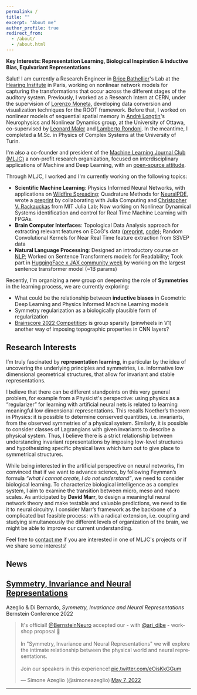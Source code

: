```yaml
---
permalink: /
title: ""
excerpt: "About me"
author_profile: true
redirect_from: 
  - /about/
  - /about.html
---
```


**Key Interests: Representation Learning, Biological Inspiration & Inductive Bias, Equivariant Representations**

Salut! I am currently a Research Engineer in [Brice Bathellier](https://www.bathellier-lab.org/people/Brice)'s Lab at the [Hearing Institute](https://www.institut-audition.fr/en) in Paris, working on nonlinear network models for capturing the transformations that occur across the different stages of the auditory system. Previously, I worked as a Research Intern at CERN, under the supervision of [Lorenzo Moneta](https://root.cern/about/team/#Lorenzo%20Moneta), developing data conversion and visualization techniques for the ROOT framework. Before that, I worked on nonlinear models of sequential spatial memory in [André Longtin](https://mysite.science.uottawa.ca/alongtin/)'s  Neurophysics and Nonlinear Dynamics group, at the University of Ottawa, co-supervised by [Leonard Maler](https://www.uottawa.ca/brain/people/maler-leonard) and [Lamberto Rondoni](http://calvino.polito.it/~rondoni/). In the meantime, I completed a M.Sc. in Physics of Complex Systems at the University of Turin. 


I'm also a co-founder and president of the [Machine Learning Journal Club (MLJC)](https://www.mljc.it) a non-profit research organization, focused on interdisciplinary applications of Machine and Deep Learning, with an [open-source attitude](https://github.com/MachineLearningJournalClub). 

Through MLJC, I worked and I'm currently working on the following topics: 
* **Scientific Machine Learning**: Physics Informed Neural Networks, with applications on [Wildfire Spreading](http://ceur-ws.org/Vol-2964/article_171.pdf); Quadrature Methods for [NeuralPDE](https://neuralpde.sciml.ai/stable/), wrote a [preprint](https://arxiv.org/abs/2107.09443) by collaborating with Julia Computing and [Christopher V. Rackauckas](https://chrisrackauckas.com/) from MIT Julia Lab; Now working on Nonlinear Dynamical Systems identification and control for Real Time Machine Learning with FPGAs.
* **Brain Computer Interfaces**: Topological Data Analysis approach for extracting relevant features on ECoG's data ([preprint](https://arxiv.org/abs/2110.04653), [code](https://github.com/MachineLearningJournalClub/ECoG_VBH_2021)); Random Convolutional Kernels for Near Real Time feature extraction from SSVEP data
* **Natural Language Processing**: Designed an introductory course on [NLP](https://github.com/MachineLearningJournalClub/LearningNLP); Worked on Sentence Transformers models for Readability; Took part in [HuggingFace x JAX community week](https://discuss.huggingface.co/t/train-the-best-sentence-embedding-model-ever-with-1b-training-pairs/7354) by working on the largest sentence transformer model (~1B params)

Recently, I'm organizing a new group on deepening the role of **Symmetries** in the learning process, we are currently exploring:

* What could be the relationship between **inductive biases** in Geometric Deep Learning and Physics Informed Machine Learning models
* Symmetry regularization as a biologically plausible form of regularization
* [Brainscore 2022 Competition](http://www.brain-score.org/competition/): is group sparsity (pinwheels in V1) another way of imposing topographic properties in CNN layers? 

## Research Interests


I’m truly fascinated by **representation learning**, in particular by the idea of uncovering the underlying principles and symmetries, i.e. informative low dimensional geometrical structures, that allow for invariant and stable representations. 

I believe that there can be different standpoints on this very general problem, for example from a Physicist's perspective: using physics as a “regularizer” for learning with artificial neural nets is related to learning meaningful low dimensional representations. This recalls Noether’s theorem in Physics: it is possible to determine conserved quantities, i.e. invariants, from the observed symmetries of a physical system. Similarly, it is possible to consider classes of Lagrangians with given invariants to describe a physical system. Thus, I believe there is a strict relationship between understanding invariant representations by imposing low-level structures and hypothesizing specific physical laws which turn out to give place to symmetrical structures.

While being interested in the artificial perspective on neural networks, I’m convinced that if we want to advance science, by following Feynman’s formula *“what I cannot create, I do not understand”*, we need to consider biological learning. To characterize biological intelligence as a complex system, I aim to examine the transition between micro, meso and macro scales. As anticipated by **David Marr**, to design a meaningful neural network theory and make testable and valuable predictions, we need to tie it to neural circuitry. I consider Marr’s framework as the backbone of a complicated but feasible process: with a radical extension, i.e. coupling and studying simultaneously the different levels of organization of the brain, we might be able to improve our current understanding.

Feel free to [contact me](mailto:simone.azeglio@pasteur.fr) if you are interested in one of MLJC's projects or if we share some interests!


## News

[Symmetry, Invariance and Neural Representations]([https://www.nature.com/articles/s42003-022-03036-1](https://bernstein-network.de/bernstein-conference/program/satellite-workshops/symmetry-invariance-and-neural-representations/))
---------
Azeglio & Di Bernardo, <i>Symmetry, Invariance and Neural Representations</i> Bernstein Conference 2022

<blockquote class="twitter-tweet"><p lang="en" dir="ltr">It&#39;s official! <a href="https://twitter.com/BernsteinNeuro?ref_src=twsrc%5Etfw">@BernsteinNeuro</a> accepted our - with <a href="https://twitter.com/ari_dibe?ref_src=twsrc%5Etfw">@ari_dibe</a> - workshop proposal 🧠 <br><br>In &quot;Symmetry, Invariance and Neural Representations&quot; we will explore the intimate relationship between the physical world and neural representations. <br><br>Join our speakers in this experience! <a href="https://t.co/eOisKkGGum">pic.twitter.com/eOisKkGGum</a></p>&mdash; Simone Azeglio (@simoneazeglio) <a href="https://twitter.com/simoneazeglio/status/1523036342565105664?ref_src=twsrc%5Etfw">May 7, 2022</a></blockquote> <script async src="https://platform.twitter.com/widgets.js" charset="utf-8"></script>

--- 


